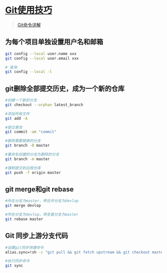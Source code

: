 # [Git使用技巧](https://learngitbranching.js.org/?locale=zh_CN)

> [Git命令详解](https://geek-docs.com/git/git-cmds/git-head.html)

## 为每个项目单独设置用户名和邮箱

```bash
git config --local user.name xxx
git config --local user.email xxx

# 查询
git config --local -l
```

## git删除全部提交历史，成为一个新的仓库

```bash
#创建一个新的分支
git checkout --orphan latest_branch

#添加所有文件
git add -A

#提交更改
git commit -am "commit"

#删除需要替换的分支
git branch -D master

#重命名创建的分支为删除的分支
git branch -m master

#强制提交到远程仓库
git push -f origin master
```

## git merge和git rebase

```bash
#所在分支为master，带合并分支为devlop
git merge devlop

#所在分支为devlop，带变基分支为master
git rebase master
```

## Git 同步上游分支代码

```bash
#设置git同步快捷命令
alias.sync=!sh -c "git pull && git fetch upstream && git checkout master && git merge upstream/master && git push origin master"

#执行同步命令
git sync
```
